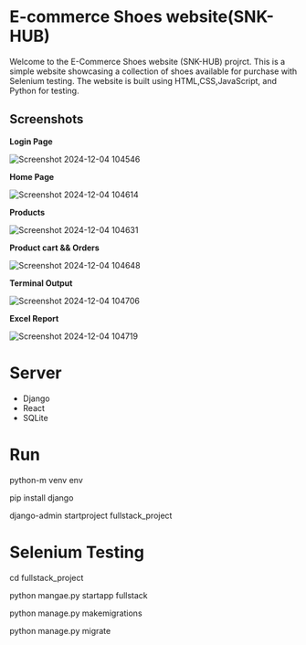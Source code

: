 # E-commerce Shoes website(SNK-HUB)

Welcome to the E-Commerce Shoes website (SNK-HUB) projrct. This is a simple website showcasing a collection of shoes available for purchase with Selenium testing. The website is built using HTML,CSS,JavaScript, and Python for testing.

## Screenshots
**Login Page**

![Screenshot 2024-12-04 104546](https://github.com/user-attachments/assets/159b6ac3-73f3-4918-a190-a77188f4830f)

**Home Page**

![Screenshot 2024-12-04 104614](https://github.com/user-attachments/assets/c63776b4-d1f4-4c76-abe6-72e08ad0a8b8)

**Products**

![Screenshot 2024-12-04 104631](https://github.com/user-attachments/assets/2ad456dc-992f-43af-a95a-37a6961d144a)

**Product cart && Orders**

![Screenshot 2024-12-04 104648](https://github.com/user-attachments/assets/acbf5327-1f9a-415f-9a0b-ca45f002d71d)

**Terminal Output**

![Screenshot 2024-12-04 104706](https://github.com/user-attachments/assets/89267625-b216-4bb6-a49f-823b5bda2865)

**Excel Report**

![Screenshot 2024-12-04 104719](https://github.com/user-attachments/assets/c208d3ae-63a6-49a5-9b14-862ce6d9fd79)

# Server
* Django
* React
* SQLite

# Run
python-m venv env

pip install django

django-admin startproject fullstack_project

# Selenium Testing
cd fullstack_project

python mangae.py startapp fullstack

python manage.py makemigrations

python manage.py migrate
  



